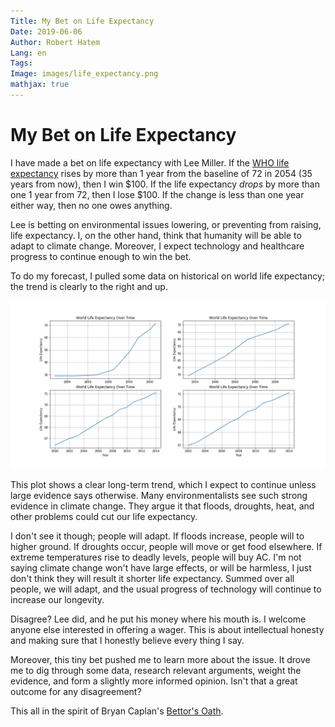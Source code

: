 ```yaml
---
Title: My Bet on Life Expectancy
Date: 2019-06-06
Author: Robert Hatem
Lang: en
Tags:
Image: images/life_expectancy.png
mathjax: true
---
```


# My Bet on Life Expectancy

I have made a bet on life expectancy with Lee Miller. If the [WHO life expectancy](https://www.who.int/gho/mortality_burden_disease/life_tables/situation_trends/en/) rises by more than 1 year from the baseline of 72 in 2054 (35 years from now), then I win $100. If the life expectancy _drops_ by more than one 1 year from 72, then I lose $100. If the change is less than one year either way, then no one owes anything. 

Lee is betting on environmental issues lowering, or preventing from raising, life expectancy. I, on the other hand, think that humanity will be able to adapt to climate change. Moreover, I expect technology and healthcare progress to continue enough to win the bet.

To do my forecast, I pulled some data on historical on world life expectancy; the trend is clearly to the right and up.

![Historical Life Expectancy](/images/life_expectancy.png)

This plot shows a clear long-term trend, which I expect to continue unless large evidence says otherwise. Many environmentalists see such strong evidence in climate change. They argue it that floods, droughts, heat, and other problems could cut our life expectancy.

I don't see it though; people will adapt. If floods increase, people will to higher ground. If droughts occur, people will move or get food elsewhere. If extreme temperatures rise to deadly levels, people will buy AC. I'm not saying climate change won't have large effects, or will be harmless, I just don't think they will result it shorter life expectancy. Summed over all people, we will adapt, and the usual progress of technology will continue to increase our longevity.

Disagree? Lee did, and he put his money where his mouth is. I welcome anyone else interested in offering a wager. This is about intellectual honesty and making sure that I honestly believe every thing I say.

Moreover, this tiny bet pushed me to learn more about the issue. It drove me to dig through some data, research relevant arguments, weight the evidence, and form a slightly more informed opinion. Isn't that a great outcome for any disagreement?

This all in the spirit of Bryan Caplan's [Bettor's Oath](http://www.econlib.org/archives/2012/05/the_bettors_oat.html).